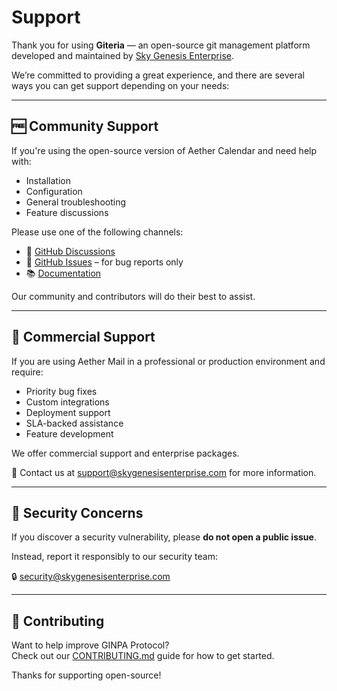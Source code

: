 # Support

Thank you for using **Giteria** — an open-source git management platform developed and maintained by [Sky Genesis Enterprise](https://skygenesisenterprise.com).

We’re committed to providing a great experience, and there are several ways you can get support depending on your needs:

---

## 🆓 Community Support

If you're using the open-source version of Aether Calendar and need help with:

- Installation
- Configuration
- General troubleshooting
- Feature discussions

Please use one of the following channels:

- 💬 [GitHub Discussions](https://github.com/skygenesisenterprise/ginpa/discussions)
- 🐞 [GitHub Issues](https://github.com/skygenesisenterprise/ginpa/issues) – for bug reports only
- 📚 [Documentation](https://wiki.skygenesisenterprise.com)

Our community and contributors will do their best to assist.

---

## 💼 Commercial Support

If you are using Aether Mail in a professional or production environment and require:

- Priority bug fixes
- Custom integrations
- Deployment support
- SLA-backed assistance
- Feature development

We offer commercial support and enterprise packages.

📧 Contact us at [support@skygenesisenterprise.com](mailto:support@skygenesisenterprise.com) for more information.

---

## 🔐 Security Concerns

If you discover a security vulnerability, please **do not open a public issue**.

Instead, report it responsibly to our security team:

🔒 [security@skygenesisenterprise.com](mailto:security@skygenesisenterprise.com)

---

## 🙏 Contributing

Want to help improve GINPA Protocol?  
Check out our [CONTRIBUTING.md](./CONTRIBUTING.md) guide for how to get started.

Thanks for supporting open-source!